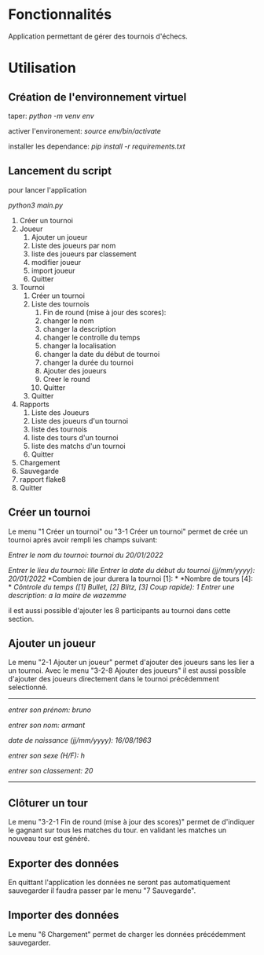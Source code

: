 # Fonctionnalités

Application permettant de gérer des tournois d'échecs.

# Utilisation

## Création de l'environnement virtuel

taper: *python -m venv env*

activer l'environement: *source env/bin/activate*

installer les dependance: *pip install -r requirements.txt*

## Lancement du script

pour lancer l'application

*python3 main.py*

1. Créer un tournoi
2. Joueur
    1. Ajouter un joueur
    2. Liste des joueurs par nom
    3. liste des joueurs par classement
    4. modifier joueur
    5. import joueur 
    6. Quitter
3. Tournoi
    1. Créer un tournoi
    2. Liste des tournois
        1. Fin de round (mise à jour des scores): 
        2. changer le nom
        3. changer la description
        4. changer le controlle du temps
        5. changer la localisation
        6. changer la date du début de tournoi
        7. changer la durée du tournoi
        8. Ajouter des joueurs
        9. Creer le round
        10. Quitter
    3. Quitter
4. Rapports
    1. Liste des Joueurs
    2. Liste des joueurs d'un tournoi
    3. liste des tournois
    4. liste des tours d'un tournoi
    5. liste des matchs d'un tournoi
    6. Quitter
6. Chargement
7. Sauvegarde
8. rapport flake8
9. Quitter

## Créer un tournoi
Le menu "1 Créer un tournoi" ou "3-1 Créer un tournoi" permet de crée un tournoi après avoir rempli les champs suivant:

*Entrer le nom du tournoi: tournoi du 20/01/2022*

*Entrer le lieu du tournoi: lille*
*Entrer la date du début du tournoi (jj/mm/yyyy): 20/01/2022*
*Combien de jour durera la tournoi [1]: *
*Nombre de tours [4]: *
*Côntrole du temps ([1] Bullet, [2] Blitz, [3] Coup rapide): 1*
*Entrer une description: a la maire de wazemme*

il est aussi possible d'ajouter les 8 participants au tournoi dans cette section.

## Ajouter un joueur
Le menu "2-1 Ajouter un joueur" permet d'ajouter des joueurs sans les lier a un tournoi.
Avec le menu "3-2-8 Ajouter des joueurs" il est aussi possible d'ajouter des joueurs directement dans le tournoi précédemment selectionné.
***
*entrer son prénom: bruno*
<!-- texte en commentaire -->
*entrer son nom: armant*
<!-- texte en commentaire -->
*date de naissance (jj/mm/yyyy): 16/08/1963*
<!-- texte en commentaire -->
*entrer son sexe (H/F): h*
<!-- texte en commentaire -->
*entrer son classement: 20*
***

## Clôturer un tour
Le menu "3-2-1 Fin de round (mise à jour des scores)" permet de d'indiquer le gagnant sur tous les matches du tour. en validant les matches un nouveau tour est généré.

## Exporter des données
En quittant l'application les données ne seront pas automatiquement sauvegarder il faudra passer par le menu "7 Sauvegarde".

## Importer des données
Le menu "6 Chargement" permet de charger les données précédemment sauvegarder.